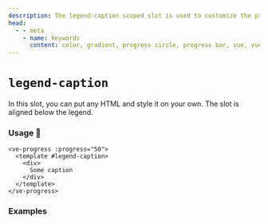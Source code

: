 ```yaml
---
description: The legend-caption scoped slot is used to customize the presentation of the circle legend caption.
head:
  - - meta
    - name: keywords
      content: color, gradient, progress circle, progress bar, vue, vue3, vuejs, vue.js, conic gradient circle
---
```


# `legend-caption`

In this slot, you can put any HTML and style it on your own. 
The slot is aligned below the legend.

### Usage 📜

```vue
<ve-progress :progress="50">
  <template #legend-caption>
    <div>
      Some caption
    </div>
  </template>
</ve-progress>
```

### Examples

<script setup>
import LegendCaptionSlot from '../../.vitepress/theme/Guide/Slots/LegendCaptionSlot.vue';
</script>

<p>

<LegendCaptionSlot>
<template #code="{ slider, progress }">

```js-vue
<ve-progress :progress="{{ progress }}" :legend="{{ slider }}">
  <template #legend>
    <span> /200</span>
  </template>
  <template #caption>
    <div>Tasks Done</div>
  </template>
<ve-progress>
```

</template>
</LegendCaptionSlot>

</p>
